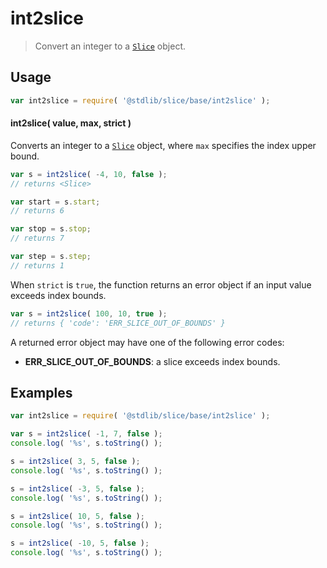 <!--

@license Apache-2.0

Copyright (c) 2024 The Stdlib Authors.

Licensed under the Apache License, Version 2.0 (the "License");
you may not use this file except in compliance with the License.
You may obtain a copy of the License at

   http://www.apache.org/licenses/LICENSE-2.0

Unless required by applicable law or agreed to in writing, software
distributed under the License is distributed on an "AS IS" BASIS,
WITHOUT WARRANTIES OR CONDITIONS OF ANY KIND, either express or implied.
See the License for the specific language governing permissions and
limitations under the License.

-->

# int2slice

> Convert an integer to a [`Slice`][@stdlib/slice/ctor] object.

<!-- Section to include introductory text. Make sure to keep an empty line after the intro `section` element and another before the `/section` close. -->

<section class="intro">

</section>

<!-- /.intro -->

<!-- Package usage documentation. -->

<section class="usage">

## Usage

```javascript
var int2slice = require( '@stdlib/slice/base/int2slice' );
```

<a name="main"></a>

#### int2slice( value, max, strict )

Converts an integer to a [`Slice`][@stdlib/slice/ctor] object, where `max` specifies the index upper bound.

<!-- eslint-disable stdlib/no-redeclare -->

```javascript
var s = int2slice( -4, 10, false );
// returns <Slice>

var start = s.start;
// returns 6

var stop = s.stop;
// returns 7

var step = s.step;
// returns 1
```

When `strict` is `true`, the function returns an error object if an input value exceeds index bounds.

```javascript
var s = int2slice( 100, 10, true );
// returns { 'code': 'ERR_SLICE_OUT_OF_BOUNDS' }
```

A returned error object may have one of the following error codes:

-   **ERR_SLICE_OUT_OF_BOUNDS**: a slice exceeds index bounds.

</section>

<!-- /.usage -->

<!-- Package usage notes. Make sure to keep an empty line after the `section` element and another before the `/section` close. -->

<section class="notes">

</section>

<!-- /.notes -->

<!-- Package usage examples. -->

<section class="examples">

## Examples

<!-- eslint no-undef: "error" -->

```javascript
var int2slice = require( '@stdlib/slice/base/int2slice' );

var s = int2slice( -1, 7, false );
console.log( '%s', s.toString() );

s = int2slice( 3, 5, false );
console.log( '%s', s.toString() );

s = int2slice( -3, 5, false );
console.log( '%s', s.toString() );

s = int2slice( 10, 5, false );
console.log( '%s', s.toString() );

s = int2slice( -10, 5, false );
console.log( '%s', s.toString() );
```

</section>

<!-- /.examples -->

<!-- Section to include cited references. If references are included, add a horizontal rule *before* the section. Make sure to keep an empty line after the `section` element and another before the `/section` close. -->

<section class="references">

</section>

<!-- /.references -->

<!-- Section for related `stdlib` packages. Do not manually edit this section, as it is automatically populated. -->

<section class="related">

</section>

<!-- /.related -->

<!-- Section for all links. Make sure to keep an empty line after the `section` element and another before the `/section` close. -->

<section class="links">

[@stdlib/slice/ctor]: https://github.com/stdlib-js/stdlib/tree/develop/lib/node_modules/%40stdlib/slice/ctor

</section>

<!-- /.links -->
